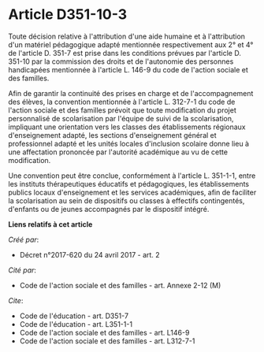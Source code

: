 # Article D351-10-3

Toute décision relative à l'attribution d'une aide humaine et à l'attribution d'un matériel pédagogique adapté mentionnée
respectivement aux 2° et 4° de l'article D. 351-7 est prise dans les conditions prévues par l'article D. 351-10 par la
commission des droits et de l'autonomie des personnes handicapées mentionnée à l'article L. 146-9 du code de l'action sociale
et des familles. 

Afin de garantir la continuité des prises en charge et de l'accompagnement des élèves, la convention mentionnée à l'article
L. 312-7-1 du code de l'action sociale et des familles prévoit que toute modification du projet personnalisé de scolarisation
par l'équipe de suivi de la scolarisation, impliquant une orientation vers les classes des établissements régionaux
d'enseignement adapté, les sections d'enseignement général et professionnel adapté et les unités locales d'inclusion scolaire
donne lieu à une affectation prononcée par l'autorité académique au vu de cette modification. 

Une convention peut être conclue, conformément à l'article L. 351-1-1, entre les instituts thérapeutiques éducatifs et
pédagogiques, les établissements publics locaux d'enseignement et les services académiques, afin de faciliter la
scolarisation au sein de dispositifs ou classes à effectifs contingentés, d'enfants ou de jeunes accompagnés par le
dispositif intégré.

**Liens relatifs à cet article**

_Créé par_:

  - Décret n°2017-620 du 24 avril 2017 - art. 2

_Cité par_:

  - Code de l'action sociale et des familles - art. Annexe 2-12 (M)

_Cite_:

  - Code de l'éducation - art. D351-7
  - Code de l'éducation - art. L351-1-1
  - Code de l'action sociale et des familles - art. L146-9
  - Code de l'action sociale et des familles - art. L312-7-1
